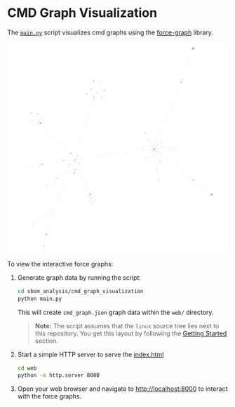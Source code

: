 <!--
SPDX-License-Identifier: GPL-2.0-only
SPDX-FileCopyrightText: 2025 TNG Technology Consulting GmbH
-->

# CMD Graph Visualization

The [`main.py`](./main.py) script visualizes cmd graphs using the [force-graph](https://github.com/vasturiano/force-graph) library.

![force-graph](./vmlinux-no-headers-no-configs.png)

To view the interactive force graphs:

1. Generate graph data by running the script:
    ```bash
    cd sbom_analysis/cmd_graph_visualization
    python main.py
    ```
    This will create `cmd_graph.json` graph data within the `web/` directory.
    > **Note:** The script assumes that the `linux` source tree lies next to this repository. You get this layout by following the [Getting Started](../../README.md#getting-started) section.
2. Start a simple HTTP server to serve the [index.html](web/index.html)
    ```bash
    cd web
    python -m http.server 8000
    ```
3. Open your web browser and navigate to [http://localhost:8000](http://localhost:8000) to interact with the force graphs.

